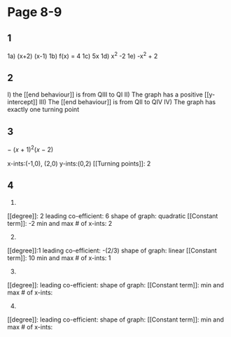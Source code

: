 # Page 8-9 
## 1
1a) (x+2) (x-1)
1b) f(x) = 4
1c) 5x
1d) x<sup>2</sup> -2
1e) -x<sup>2</sup> + 2

## 2
I) the [[end behaviour]] is from QIII to QI
II) The graph has a positive [[y-intercept]]
III) The [[end behaviour]] is from QII to QIV
IV) The graph has exactly one turning point

## 3 
− (𝑥 + 1)<sup>2</sup>(𝑥 − 2)

x-ints:(-1,0), (2,0)
y-ints:(0,2)
[[Turning points]]: 2

## 4

1.
[[degree]]: 2
leading co-efficient: 6
shape of graph: quadratic 
[[Constant term]]: -2
min and max # of x-ints: 2

2.
[[degree]]:1
leading co-efficient: -(2/3)
shape of graph: linear
[[Constant term]]: 10
min and max # of x-ints: 1

3.
[[degree]]:
leading co-efficient:
shape of graph:
[[Constant term]]:
min and max # of x-ints:

4.
[[degree]]:
leading co-efficient:
shape of graph:
[[Constant term]]:
min and max # of x-ints:



